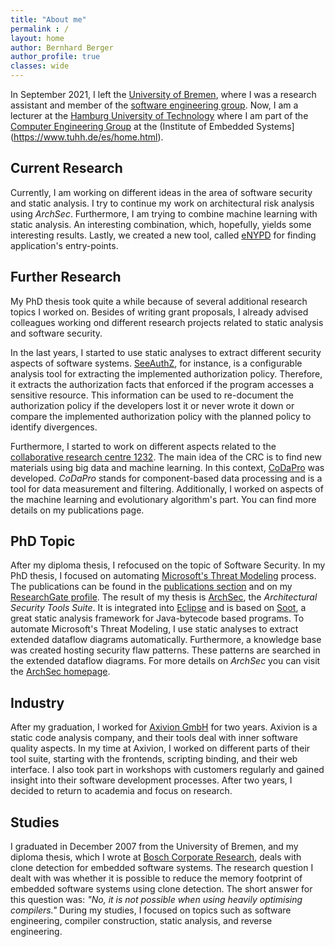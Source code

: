 ```yaml
---
title: "About me"
permalink : /
layout: home
author: Bernhard Berger
author_profile: true
classes: wide
---
```

In September 2021, I left the [University of Bremen](https://www.uni-bremen.de), where
I was a research assistant and member of the [software engineering group](http://www.informatik.uni-bremen.de/st/index.php?language=en).
Now, I am a lecturer at the [Hamburg University of Technology](https://www.tuhh.de/alt/tuhh/startpage.html)
where I am part of the [Computer Engineering Group](https://www.tuhh.de/es/ce.html) at
the (Institute of Embedded Systems](https://www.tuhh.de/es/home.html).

## Current Research
Currently, I am working on different ideas in the area of software security
and static analysis. I try to continue my work on architectural risk analysis using
_ArchSec_. Furthermore, I am trying to combine machine learning with static analysis.
An interesting combination, which, hopefully, yields some interesting results. Lastly,
we created a new tool, called [eNYPD](https://uni-bremen-agst.github.io/eNYPD/) for
finding application's entry-points.


## Further Research
My PhD thesis took quite a while because of several additional research topics I
worked on. Besides of writing grant proposals, I already advised colleagues working
ond different research projects related to static analysis and software security.

In the last years, I started to use static analyses to extract different security
aspects of software systems. [SeeAuthZ](https://github.com/uni-bremen-agst/SeeAuthZ),
for instance, is a configurable analysis tool for extracting the implemented
authorization policy. Therefore, it extracts the authorization facts that enforced
if the program accesses a sensitive resource. This information can be used to
re-document the authorization policy if the developers lost it or never wrote it
down or compare the implemented authorization policy with the planned policy to
identify divergences. 

Furthermore, I started to work on different aspects related to the [collaborative
research centre 1232](https://www.uni-bremen.de/en/farbige-zustaende). The main
idea of the CRC is to find new materials using big data and machine learning. In
this context, [CoDaPro](https://codapro.de) was developed. _CoDaPro_ stands for
component-based data processing and is a tool for data measurement and filtering.
Additionally, I worked on aspects of the machine learning and evolutionary
algorithm's part. You can find more details on my publications page.

## PhD Topic
After my diploma thesis, I refocused on the topic of Software Security. In my PhD
thesis, I focused on automating [Microsoft's Threat Modeling](https://www.microsoft.com/en-us/securityengineering/sdl/threatmodeling)
process. The publications can be found in the [publications section](/pages/publications) and on my
[ResearchGate profile](https://www.researchgate.net/profile/Bernhard-Berger-2).
The result of my thesis is [ArchSec](https://archsec.de), the _Architectural Security
Tools Suite_. It is integrated into [Eclipse](https://www.eclipse.org/) and is based
on [Soot](https://github.com/soot-oss/soot), a great static analysis framework for
Java-bytecode based programs. To automate Microsoft's Threat Modeling, I use static
analyses to extract extended dataflow diagrams automatically. Furthermore, a
knowledge base was created hosting security flaw patterns. These patterns are
searched in the extended dataflow diagrams. For more details on _ArchSec_ you can
visit the [ArchSec homepage](https://archsec.de).

## Industry
After my graduation, I worked for [Axivion GmbH](https://www.axivion.com/en/) for
two years. Axivion is a static code analysis company, and their tools deal with
inner software quality aspects. In my time at Axivion, I worked on different
parts of their tool suite, starting with the frontends, scripting binding, and
their web interface. I also took part in workshops with customers regularly and
gained insight into their software development processes. After two years, I
decided to return to academia and focus on research.


## Studies
I graduated in December 2007 from the University of Bremen, and my diploma thesis,  which
I wrote at [Bosch Corporate Research](https://www.bosch.com/research/), deals with clone
detection for embedded software systems. The research question I  dealt with was whether
it is possible to reduce the memory footprint of embedded software systems using clone
detection. The short answer for this question was: _"No, it is not possible when using
heavily optimising compilers."_ During my studies, I focused on topics such as software
engineering, compiler construction, static analysis, and reverse engineering.




